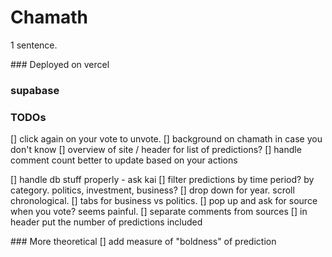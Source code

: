 # Chamath

1 sentence.

### Deployed on vercel
### supabase


### TODOs
[] click again on your vote to unvote.
[] background on chamath in case you don't know
[] overview of site / header for list of predictions?
[] handle comment count better to update based on your actions

[] handle db stuff properly - ask kai
[] filter predictions by time period? by category. politics, investment, business?
    [] drop down for year. scroll chronological.
    [] tabs for business vs politics. 
[] pop up and ask for source when you vote? seems painful.
[] separate comments from sources
[] in header put the number of predictions included

### More theoretical
[] add measure of "boldness" of prediction